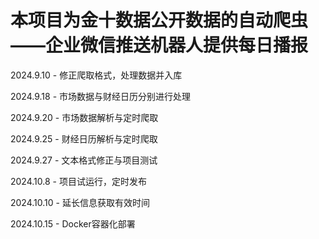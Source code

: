 # 本项目为金十数据公开数据的自动爬虫——企业微信推送机器人提供每日播报

2024.9.10 - 修正爬取格式，处理数据并入库

2024.9.18 - 市场数据与财经日历分别进行处理

2024.9.20 - 市场数据解析与定时爬取

2024.9.25 - 财经日历解析与定时爬取

2024.9.27 - 文本格式修正与项目测试

2024.10.8 - 项目试运行，定时发布

2024.10.10 - 延长信息获取有效时间

2024.10.15 - Docker容器化部署

